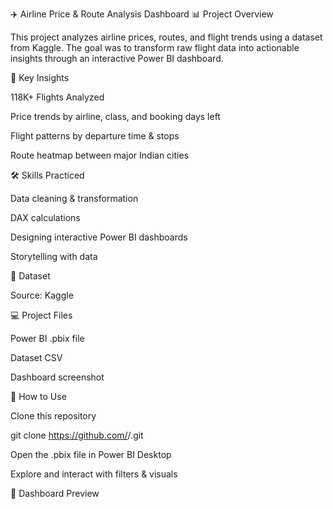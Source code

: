 ✈️ Airline Price & Route Analysis Dashboard
📊 Project Overview

This project analyzes airline prices, routes, and flight trends using a dataset from Kaggle.
The goal was to transform raw flight data into actionable insights through an interactive Power BI dashboard.

🔑 Key Insights

118K+ Flights Analyzed

Price trends by airline, class, and booking days left

Flight patterns by departure time & stops

Route heatmap between major Indian cities

🛠 Skills Practiced

Data cleaning & transformation

DAX calculations

Designing interactive Power BI dashboards

Storytelling with data

📂 Dataset

Source: Kaggle

💻 Project Files

Power BI .pbix file

Dataset CSV

Dashboard screenshot

🚀 How to Use

Clone this repository

git clone https://github.com/<your-username>/<repo-name>.git


Open the .pbix file in Power BI Desktop

Explore and interact with filters & visuals

📸 Dashboard Preview
